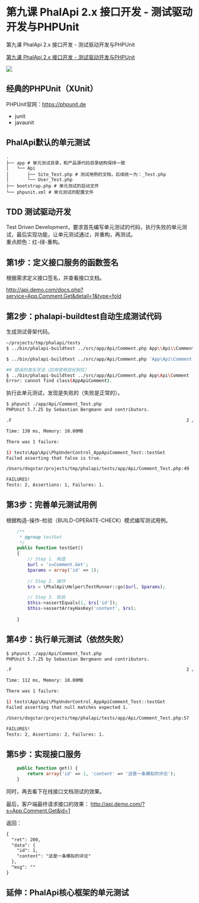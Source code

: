 # 第九课 PhalApi 2.x 接口开发 - 测试驱动开发与PHPUnit

 第九课 PhalApi 2.x 接口开发 - 测试驱动开发与PHPUnit

[第九课 PhalApi 2.x 接口开发 - 测试驱动开发与PHPUnit](https://www.bilibili.com/video/av89209952/)

[![](http://cd8.yesapi.net/yesyesapi_20200217122006_5369b650f9f453f33be4a3f42aa8cf27.png)](https://www.bilibili.com/video/av89209952/)


## 经典的PHPUnit（XUnit）
PHPUnit官网：https://phpunit.de
 - junit
 - javaunit

## PhalApi默认的单元测试
```
.
├── app # 单元测试目录，和产品源代码目录结构保持一致
│   └── Api
│       ├── Site_Test.php # 测试用例的文档，后续统一为：_Test.php
│       └── User_Test.php
├── bootstrap.php # 单元测试的启动文件
└── phpunit.xml # 单元测试的配置文件
```

## TDD 测试驱动开发
Test Driven Development，要求首先编写单元测试的代码，执行失败的单元测试，最后实现功能，让单元测试通过，并重构，再测试。  
重点颜色：红-绿-重构。

## 第1步：定义接口服务的函数签名
根据需求定义接口签名，并查看接口文档。

http://api.demo.com/docs.php?service=App.Comment.Get&detail=1&type=fold

## 第2步：phalapi-buildtest自动生成测试代码
生成测试骨架代码。

```bash
~/projects/tmp/phalapi/tests
$ ../bin/phalapi-buildtest ../src/app/Api/Comment.php App\\Api\\Comment

$ ../bin/phalapi-buildtest ../src/app/Api/Comment.php 'App\Api\Comment'

## 错误的类名写法（应用使用双反斜杠）
$ ../bin/phalapi-buildtest ../src/app/Api/Comment.php App\Api\Comment 
Error: cannot find class(AppApiComment). 
```

执行此单元测试，发现是失败的（失败是正常的）。
```bash
$ phpunit ./app/Api/Comment_Test.php
PHPUnit 5.7.25 by Sebastian Bergmann and contributors.

.F                                                                  2 / 2 (100%)

Time: 130 ms, Memory: 10.00MB

There was 1 failure:

1) tests\App\Api\PhpUnderControl_AppApiComment_Test::testGet
Failed asserting that false is true.

/Users/dogstar/projects/tmp/phalapi/tests/app/Api/Comment_Test.php:49

FAILURES!
Tests: 2, Assertions: 1, Failures: 1.
```

## 第3步：完善单元测试用例
根据构造-操作-检验（BUILD-OPERATE-CHECK）模式编写测试用例。

```php
    /**
     * @group testGet
     */
    public function testGet()
    {
        // Step 1. 构造
        $url = 's=Comment.Get';
        $params = array('id' => 1);
    
        // Step 2. 操作
        $rs = \PhalApi\Helper\TestRunner::go($url, $params);

        // Step 3. 检验
        $this->assertEquals(1, $rs['id']);
        $this->assertArrayHasKey('content', $rs);
        
    }  
```

## 第4步：执行单元测试（依然失败）
```bash
$ phpunit ./app/Api/Comment_Test.php
PHPUnit 5.7.25 by Sebastian Bergmann and contributors.

.F                                                                  2 / 2 (100%)

Time: 112 ms, Memory: 10.00MB

There was 1 failure:

1) tests\App\Api\PhpUnderControl_AppApiComment_Test::testGet
Failed asserting that null matches expected 1.

/Users/dogstar/projects/tmp/phalapi/tests/app/Api/Comment_Test.php:57

FAILURES!
Tests: 2, Assertions: 2, Failures: 1.

```

## 第5步：实现接口服务
```php
    public function get() {
        return array('id' => 1, 'content' => '这是一条模拟的评论');
    }
```

同时，再去看下在线接口文档测试的效果。

最后，客户端最终请求接口的效果：
http://api.demo.com/?s=App.Comment.Get&id=1  

返回：  
```html
{
  "ret": 200,
  "data": {
    "id": 1,
    "content": "这是一条模拟的评论"
  },
  "msg": ""
}
```

## 延伸：PhalApi核心框架的单元测试

